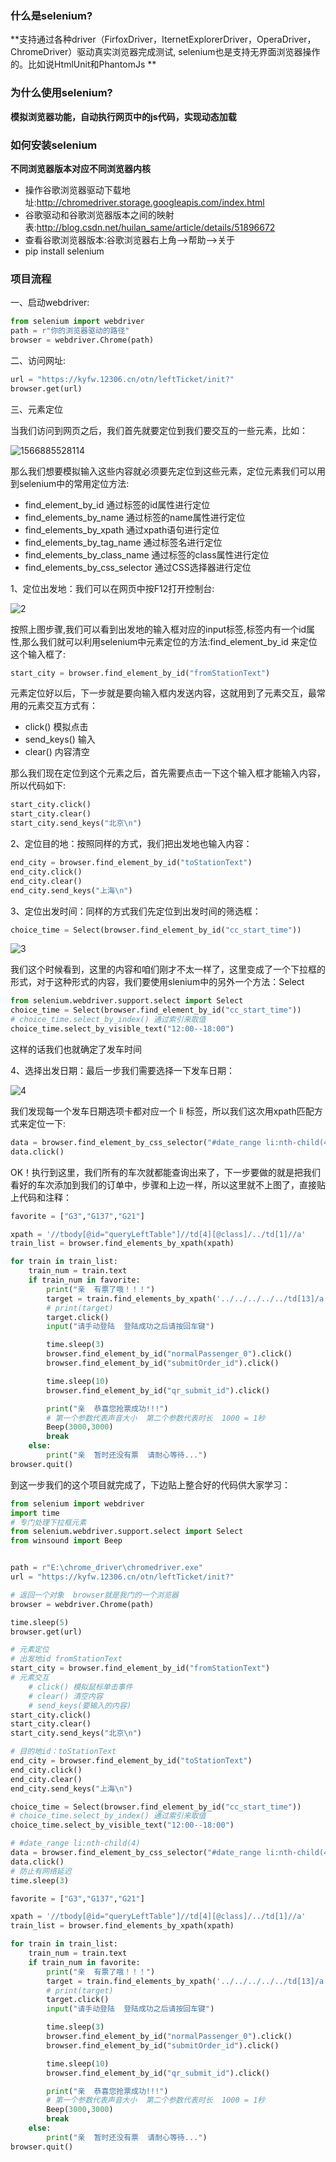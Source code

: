 ### 什么是selenium?

**支持通过各种driver（FirfoxDriver，IternetExplorerDriver，OperaDriver，ChromeDriver）驱动真实浏览器完成测试, selenium也是支持无界面浏览器操作的。比如说HtmlUnit和PhantomJs **

### 为什么使用selenium?

**模拟浏览器功能，自动执行网页中的js代码，实现动态加载**

### 如何安装selenium

**不同浏览器版本对应不同浏览器内核**

- 操作谷歌浏览器驱动下载地址:http://chromedriver.storage.googleapis.com/index.html
- 谷歌驱动和谷歌浏览器版本之间的映射表:http://blog.csdn.net/huilan_same/article/details/51896672
- 查看谷歌浏览器版本:谷歌浏览器右上角-->帮助-->关于
- pip install selenium

### 项目流程

一、启动webdriver:

```python
from selenium import webdriver
path = r"你的浏览器驱动的路径"
browser = webdriver.Chrome(path)
```

二、访问网址:

```python
url = "https://kyfw.12306.cn/otn/leftTicket/init?"
browser.get(url)
```

三、元素定位

当我们访问到网页之后，我们首先就要定位到我们要交互的一些元素，比如：

![1566885528114](C:\Users\admin\Desktop\assert\1566885528114.png)

那么我们想要模拟输入这些内容就必须要先定位到这些元素，定位元素我们可以用到selenium中的常用定位方法:

- find_element_by_id                           通过标签的id属性进行定位
- find_elements_by_name                   通过标签的name属性进行定位
- find_elements_by_xpath                   通过xpath语句进行定位
- find_elements_by_tag_name            通过标签名进行定位
- find_elements_by_class_name         通过标签的class属性进行定位
- find_elements_by_css_selector        通过CSS选择器进行定位

1、定位出发地：我们可以在网页中按F12打开控制台:

![2](C:\Users\admin\Desktop\assert\2.png)

按照上图步骤,我们可以看到出发地的输入框对应的input标签,标签内有一个id属性,那么我们就可以利用selenium中元素定位的方法:find_element_by_id   来定位这个输入框了:

```python
start_city = browser.find_element_by_id("fromStationText")
```

元素定位好以后，下一步就是要向输入框内发送内容，这就用到了元素交互，最常用的元素交互方式有：

- click()              模拟点击
- send_keys()    输入
- clear()             内容清空

那么我们现在定位到这个元素之后，首先需要点击一下这个输入框才能输入内容，所以代码如下:

```python
start_city.click()
start_city.clear()
start_city.send_keys("北京\n")
```

2、定位目的地：按照同样的方式，我们把出发地也输入内容：

```python
end_city = browser.find_element_by_id("toStationText")
end_city.click()
end_city.clear()
end_city.send_keys("上海\n")
```

3、定位出发时间：同样的方式我们先定位到出发时间的筛选框：

```python
choice_time = Select(browser.find_element_by_id("cc_start_time"))
```

![3](C:\Users\admin\Desktop\assert\3.png)

我们这个时候看到，这里的内容和咱们刚才不太一样了，这里变成了一个下拉框的形式，对于这种形式的内容，我们要使用slenium中的另外一个方法：Select

```python
from selenium.webdriver.support.select import Select
choice_time = Select(browser.find_element_by_id("cc_start_time"))
# choice_time.select_by_index() 通过索引来取值
choice_time.select_by_visible_text("12:00--18:00")
```

这样的话我们也就确定了发车时间

4、选择出发日期：最后一步我们需要选择一下发车日期：

![4](C:\Users\admin\Desktop\assert\4.png)

我们发现每一个发车日期选项卡都对应一个 li 标签，所以我们这次用xpath匹配方式来定位一下:

```python
data = browser.find_element_by_css_selector("#date_range li:nth-child(4)")
data.click()
```

OK！执行到这里，我们所有的车次就都能查询出来了，下一步要做的就是把我们看好的车次添加到我们的订单中，步骤和上边一样，所以这里就不上图了，直接贴上代码和注释：

```python
favorite = ["G3","G137","G21"]

xpath = '//tbody[@id="queryLeftTable"]//td[4][@class]/../td[1]//a'
train_list = browser.find_elements_by_xpath(xpath)

for train in train_list:
    train_num = train.text
    if train_num in favorite:
        print("亲  有票了哦！！！")
        target = train.find_elements_by_xpath('../../../../../td[13]/a')[0]
        # print(target)
        target.click()
        input("请手动登陆  登陆成功之后请按回车键")

        time.sleep(3)
        browser.find_element_by_id("normalPassenger_0").click()
        browser.find_element_by_id("submitOrder_id").click()

        time.sleep(10)
        browser.find_element_by_id("qr_submit_id").click()

        print("亲  恭喜您抢票成功!!!")
        # 第一个参数代表声音大小  第二个参数代表时长  1000 = 1秒
        Beep(3000,3000)
        break
    else:
        print("亲  暂时还没有票  请耐心等待...")
browser.quit()
```

到这一步我们的这个项目就完成了，下边贴上整合好的代码供大家学习：

```python
from selenium import webdriver
import time
# 专门处理下拉框元素
from selenium.webdriver.support.select import Select
from winsound import Beep


path = r"E:\chrome_driver\chromedriver.exe"
url = "https://kyfw.12306.cn/otn/leftTicket/init?"

# 返回一个对象  browser就是我门的一个浏览器
browser = webdriver.Chrome(path)

time.sleep(5)
browser.get(url)

# 元素定位
# 出发地id fromStationText
start_city = browser.find_element_by_id("fromStationText")
# 元素交互
    # click() 模拟鼠标单击事件
    # clear() 清空内容
    # send_keys(要输入的内容)
start_city.click()
start_city.clear()
start_city.send_keys("北京\n")

# 目的地id：toStationText
end_city = browser.find_element_by_id("toStationText")
end_city.click()
end_city.clear()
end_city.send_keys("上海\n")

choice_time = Select(browser.find_element_by_id("cc_start_time"))
# choice_time.select_by_index() 通过索引来取值
choice_time.select_by_visible_text("12:00--18:00")

# #date_range li:nth-child(4)
data = browser.find_element_by_css_selector("#date_range li:nth-child(4)")
data.click()
# 防止有网络延迟
time.sleep(3)

favorite = ["G3","G137","G21"]

xpath = '//tbody[@id="queryLeftTable"]//td[4][@class]/../td[1]//a'
train_list = browser.find_elements_by_xpath(xpath)

for train in train_list:
    train_num = train.text
    if train_num in favorite:
        print("亲  有票了哦！！！")
        target = train.find_elements_by_xpath('../../../../../td[13]/a')[0]
        # print(target)
        target.click()
        input("请手动登陆  登陆成功之后请按回车键")

        time.sleep(3)
        browser.find_element_by_id("normalPassenger_0").click()
        browser.find_element_by_id("submitOrder_id").click()

        time.sleep(10)
        browser.find_element_by_id("qr_submit_id").click()

        print("亲  恭喜您抢票成功!!!")
        # 第一个参数代表声音大小  第二个参数代表时长  1000 = 1秒
        Beep(3000,3000)
        break
    else:
        print("亲  暂时还没有票  请耐心等待...")
browser.quit()
```











